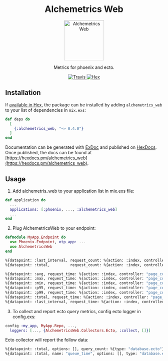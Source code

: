 <h1 align="center">Alchemetrics Web</h1>

<p align="center">
  <img alt="Alchemetrics Web" src="https://github.com/globocom/alchemetrics_web/blob/master/assets/alchemetrics_web.png?raw=true" width="128">
</p>

<p align="center">
  Metrics for phoenix and ecto.
</p>

<p align="center">
  <a href="https://travis-ci.org/globocom/alchemetrics_web">
    <img alt="Travis" src="https://travis-ci.org/globocom/alchemetrics_web.svg">
  </a>
  <a href="https://hex.pm/packages/alchemetrics_web">
    <img alt="Hex" src="https://img.shields.io/hexpm/dt/alchemetrics_web.svg">
  </a>
</p>

## Installation

If [available in Hex](https://hex.pm/docs/publish), the package can be installed
by adding `alchemetrics_web` to your list of dependencies in `mix.exs`:

```elixir
def deps do
  [
    {:alchemetrics_web, "~> 0.4.0"}
  ]
end
```

Documentation can be generated with [ExDoc](https://github.com/elixir-lang/ex_doc)
and published on [HexDocs](https://hexdocs.pm). Once published, the docs can
be found at [https://hexdocs.pm/alchemetrics_web](https://hexdocs.pm/alchemetrics_web).

## Usage

1) Add alchemetris_web to your application list in mix.exs file: 
```elixir 
def application do
  ...
  applications: [:phoenix, ..., :alchemetrics_web]
  ...
end
```

2) Plug AlchemetricsWeb to your endpoint: 
```elixir 
defmodule MyApp.Endpoint do
  use Phoenix.Endpoint, otp_app: ...
  use AlchemetricsWeb
end
```

```bash
%{datapoint: :last_interval, request_count: %{action: :index, controller: "page_controller", type: "controller"}, value: 1}
%{datapoint: :total,         request_count: %{action: :index, controller: "page_controller", type: "controller"}, value: 1}

%{datapoint: :avg, request_time: %{action: :index, controller: "page_controller", type: "controller"}, value: 192090}
%{datapoint: :max, request_time: %{action: :index, controller: "page_controller", type: "controller"}, value: 192090}
%{datapoint: :min, request_time: %{action: :index, controller: "page_controller", type: "controller"}, value: 192090}
%{datapoint: :p95, request_time: %{action: :index, controller: "page_controller", type: "controller"}, value: 192090}
%{datapoint: :p99, request_time: %{action: :index, controller: "page_controller", type: "controller"}, value: 192090}
%{datapoint: :total, request_time: %{action: :index, controller: "page_controller", type: "controller"}, value: 192090}
%{datapoint: :last_interval, request_time: %{action: :index, controller: "page_controller",type: "controller"}, value: 192090}
```

3) To collect and report ecto query metrics, config ecto logger in config.exs:
```elixir 
config :my_app, MyApp.Repo, ..., 
  loggers: [..., {AlchemetricsWeb.Collectors.Ecto, :collect, []}]
```

Ecto collector will report the follow data:
```bash
%{datapoint: :total, options: [], query_count: %{type: "database.ecto"}, value: 1}
%{datapoint: :total, name: "queue_time", options: [], type: "database.ecto", value: 46}
```
